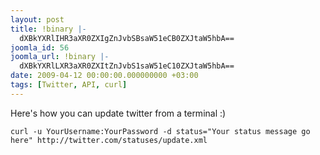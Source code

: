 ```yaml
---
layout: post
title: !binary |-
  dXBkYXRlIHR3aXR0ZXIgZnJvbSBsaW51eCB0ZXJtaW5hbA==
joomla_id: 56
joomla_url: !binary |-
  dXBkYXRlLXR3aXR0ZXItZnJvbS1saW51eC10ZXJtaW5hbA==
date: 2009-04-12 00:00:00.000000000 +03:00
tags: [Twitter, API, curl]
---
```

Here's how you can update twitter from a terminal :)

```
curl -u YourUsername:YourPassword -d status="Your status message go here" http://twitter.com/statuses/update.xml
```
